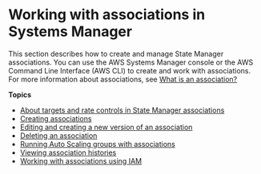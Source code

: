 # Working with associations in Systems Manager<a name="systems-manager-associations"></a>

This section describes how to create and manage State Manager associations\. You can use the AWS Systems Manager console or the AWS Command Line Interface \(AWS CLI\) to create and work with associations\. For more information about associations, see [What is an association?](systems-manager-state.md#state-manager-association-what-is)

**Topics**
+ [About targets and rate controls in State Manager associations](systems-manager-state-manager-targets-and-rate-controls.md)
+ [Creating associations](sysman-state-assoc.md)
+ [Editing and creating a new version of an association](sysman-state-assoc-edit.md)
+ [Deleting an association](systems-manager-state-manager-delete-association.md)
+ [Running Auto Scaling groups with associations](systems-manager-state-manager-asg.md)
+ [Viewing association histories](sysman-state-assoc-history.md)
+ [Working with associations using IAM](systems-manager-state-manager-iam.md)